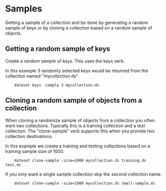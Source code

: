 Samples
=======

Getting a sample of a collection and be done by generating
a random sample of keys or by cloning a collection based on
a random sample of objects.

Getting a random sample of keys
-------------------------------

Create a random sample of keys. This uses the keys verb.

In this example 3 randomly selected keys would be returned 
from the collection named "mycollection.ds".

```shell
    dataset keys -sample 3 mycollection.ds
```

Cloning a random sample of objects from a collection
----------------------------------------------------

When cloning a randomize sample of objects from a collection
you often want two collections. Typically this is a training 
collection and a test collection. The "clone-sample" verb
supports this when you provide two collection destinations.

In this example we create a training and testing collections 
based on a training sample size of 1000.

```shell
    dataset clone-sample -size=1000 mycollection.ds training.ds test.ds
```

If you only want a single sample collection skip the second collection
name.

```shell
    dataset clone-sample -size=1000 mycollection.ds small-sample.ds
```
